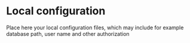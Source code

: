 # Local configuration
Place here your local configuration files, which may include
for example database path, user name and other authorization

